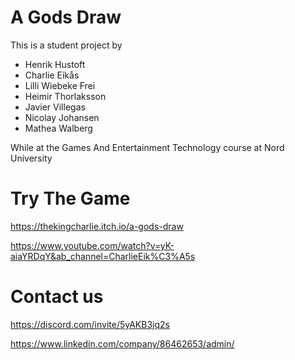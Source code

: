 # A Gods Draw

This is a student project by 
- Henrik Hustoft
- Charlie Eikås
- Lilli Wiebeke Frei
- Heimir Thorlaksson
- Javier Villegas
- Nicolay Johansen
- Mathea Walberg

While at the Games And Entertainment Technology course at Nord University

# Try The Game
https://thekingcharlie.itch.io/a-gods-draw

https://www.youtube.com/watch?v=yK-aiaYRDqY&ab_channel=CharlieEik%C3%A5s

# Contact us

https://discord.com/invite/5yAKB3jq2s

https://www.linkedin.com/company/86462653/admin/
